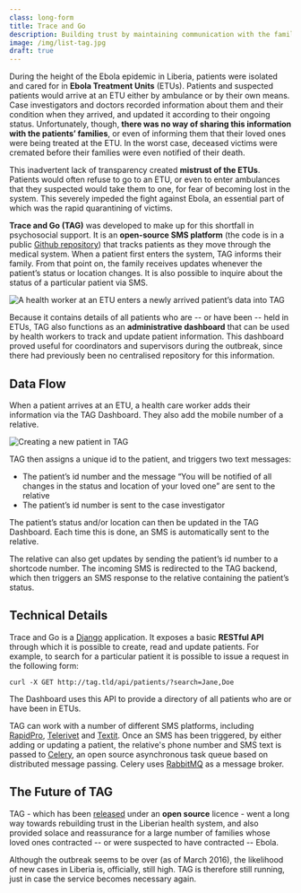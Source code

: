 ```yaml
---
class: long-form
title: Trace and Go
description: Building trust by maintaining communication with the families of Ebola patients 
image: /img/list-tag.jpg
draft: true
---
```


During the height of the Ebola epidemic in Liberia, patients were isolated and cared for in **Ebola Treatment Units** (ETUs). Patients and suspected patients would arrive at an ETU either by ambulance or by their own means. Case investigators and doctors recorded information about them and their condition when they arrived, and updated it according to their ongoing status. Unfortunately, though, **there was no way of sharing this information with the patients’ families**, or even of informing them that their loved ones were being treated at the ETU. In the worst case, deceased victims were cremated before their families were even notified of their death.

This inadvertent lack of transparency created **mistrust of the ETUs**. Patients would often refuse to go to an ETU, or even to enter ambulances that they suspected would take them to one, for fear of becoming lost in the system. This severely impeded the fight against Ebola, an essential part of which was the rapid quarantining of victims.

**Trace and Go (TAG)** was developed to make up for this shortfall in psychosocial support. It is an **open-source SMS platform** (the code is in a public [Github repository](https://github.com/eHealthAfrica/trace-and-go-public)) that tracks patients as they move through the medical system. When a patient first enters the system, TAG informs their family. From that point on, the family receives updates whenever the patient’s status or location changes. It is also possible to inquire about the status of a particular patient via SMS.

![A health worker at an ETU enters a newly arrived patient’s data into TAG](/img/tag-data-entry.jpg)

Because it contains details of all patients who are -- or have been -- held in ETUs, TAG also functions as an **administrative dashboard** that can be used by health workers to track and update patient information. This dashboard proved useful for coordinators and supervisors during the outbreak, since there had previously been no centralised repository for this information.

## Data Flow

When a patient arrives at an ETU, a health care worker adds their information via the TAG Dashboard. They also add the mobile number of a relative. 

![Creating a new patient in TAG](/img/tag-screenshot-in-use.jpg)

TAG then assigns a unique id to the patient, and triggers two text messages:

- The patient’s id number and the message “You will be notified of all changes in the status and location of your loved one” are sent to the relative
- The patient’s id number is sent to the case investigator

The patient’s status and/or location can then be updated in the TAG Dashboard. Each time this is done, an SMS is automatically sent to the relative.

The relative can also get updates by sending the patient’s id number to a shortcode number. The incoming SMS is redirected to the TAG backend, which then triggers an SMS response to the relative containing the patient’s status.

## Technical Details

Trace and Go is a [Django](https://www.djangoproject.com/) application. It exposes a basic **RESTful API** through which it is possible to create, read and update patients. For example, to search for a particular patient it is possible to issue a request in the following form:

`curl -X GET http://tag.tld/api/patients/?search=Jane,Doe`

The Dashboard uses this API to provide a directory of all patients who are or have been in ETUs.

TAG can work with a number of different SMS platforms, including [RapidPro](https://community.rapidpro.io/), [Telerivet](https://telerivet.com/) and [Textit](http://textit.in/). Once an SMS has been triggered, by either adding or updating a patient, the relative's phone number and SMS text is passed to [Celery](http://celeryproject.org/), an open source asynchronous task queue based on distributed message passing. Celery uses [RabbitMQ](https://www.rabbitmq.com/) as a message broker.

## The Future of TAG

TAG - which has been [released](https://github.com/eHealthAfrica/trace-and-go-public) under an  **open source** licence - went a long way towards rebuilding trust in the Liberian health system, and also provided solace and reassurance for a large number of families whose loved ones contracted -- or were suspected to have contracted -- Ebola.

Although the outbreak seems to be over (as of March 2016), the likelihood of new cases in Liberia is, officially, still high. TAG is therefore still running, just in case the service becomes necessary again.






